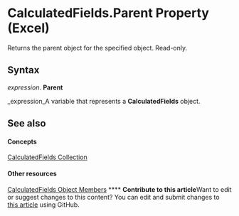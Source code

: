 
# CalculatedFields.Parent Property (Excel)

Returns the parent object for the specified object. Read-only.


## Syntax

 _expression_. **Parent**

 _expression_A variable that represents a  **CalculatedFields** object.


## See also


#### Concepts


 [CalculatedFields Collection](6db4c889-f097-9a66-abc6-28f7f54f0478.md)
#### Other resources


 [CalculatedFields Object Members](be259ce8-1296-9e56-fa9f-d180a47cf520.md)
****   **Contribute to this article**Want to edit or suggest changes to this content? You can edit and submit changes to  [this article](https://github.com/jhershey00/VBA_Excel_Test/OpenXMLCon/articles/5919da15-d1c0-1fef-93d5-da497960bb85.md) using GitHub.

